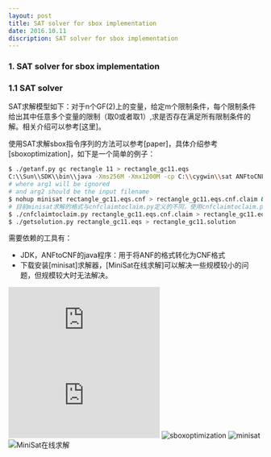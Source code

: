 ```yaml
---
layout: post
title: SAT solver for sbox implementation
date: 2016.10.11
discription: SAT solver for sbox implementation
---
```


### 1. SAT solver for sbox implementation

### 1.1 SAT solver
SAT求解模型如下：对于n个GF(2)上的变量，给定m个限制条件，每个限制条件给出其中任意多个变量的限制（取0或者取1）,求是否存在满足所有限制条件的解。相关介绍可以参考[这里]。

使用SAT求解sbox指令序列的方法可以参考[paper]，具体介绍参考[sboxoptimization]，如下是一个简单的例子：

```sh
$ ./getanf.py gc rectangle 11 > rectangle_gc11.eqs
C:\\Sun\\SDK\\bin\\java -Xms256M -Xmx1200M -cp C:\\cygwin\\sat ANFtoCNF arg1 arg2
# where arg1 will be ignored
# and arg2 should be the input filename
$ nohup minisat rectangle_gc11.eqs.cnf > rectangle_gc11.eqs.cnf.claim &
# 目前minisat求解的格式与cnfclaimtoclaim.py定义的不同，使用cnfclaimtoclaim.py解析时会提示有错
$ ./cnfclaimtoclaim.py rectangle_gc11.eqs.cnf.claim > rectangle_gc11.eqs.claim.txt
$ ./getsolution.py rectangle_gc11.eqs > rectangle_gc11.solution
```

需要依赖的工具有：
* JDK，ANFtoCNF的java程序：用于将ANF的格式转化为CNF格式
* 下载安装[minisat]求解器，[MiniSat在线求解]可以解决一些规模较小的问题，但规模较大时无法解决。

![这里](http://sahandsaba.com/understanding-sat-by-implementing-a-simple-sat-solver-in-python.html)
![paper](https://ko.stoffelen.nl/papers/fse2016-sboxoptimization.pdf)
![sboxoptimization](https://github.com/Ko-/sboxoptimization)
![minisat](https://github.com/niklasso/minisat)
![MiniSat在线求解](https://www.msoos.org/2013/09/minisat-in-your-browser/)
